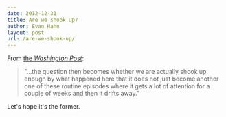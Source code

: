 ```yaml
---
date: 2012-12-31
title: Are we shook up?
author: Evan Hahn
layout: post
url: /are-we-shook-up/
---
```


From [the _Washington Post_](https://www.washingtonpost.com/politics/obama-wants-action-on-gun-control-within-year/2012/12/30/979237f0-52c2-11e2-bf3e-76c0a789346f_story.html):

> "...the question then becomes whether we are actually shook up enough by what happened here that it does not just become another one of these routine episodes where it gets a lot of attention for a couple of weeks and then it drifts away."

Let's hope it's the former.
